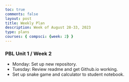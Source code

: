 ```yaml
---
toc: true
comments: false
layout: post
title: Weekly Plan
description: Week of August 28-33, 2023
type: plans
courses: { compsci: {week: 2} }
---
```


### PBL Unit 1 / Week 2
- Monday: Set up new repository.
- Tuesday: Review readme and get Github.io working.
- Set up snake game and calculator to student notebook.